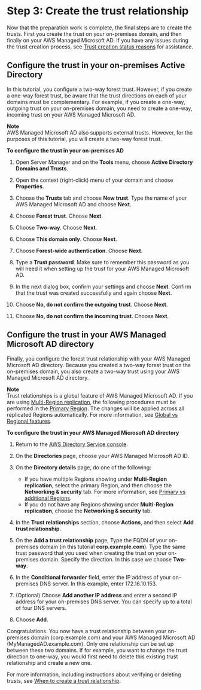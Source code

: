 # Step 3: Create the trust relationship<a name="ms_ad_tutorial_setup_trust_create"></a>

Now that the preparation work is complete, the final steps are to create the trusts\. First you create the trust on your on\-premises domain, and then finally on your AWS Managed Microsoft AD\. If you have any issues during the trust creation process, see [Trust creation status reasons](ms_ad_troubleshooting_trusts.md) for assistance\.

## Configure the trust in your on\-premises Active Directory<a name="tutorial_setup_trust_onprem_trust"></a>

In this tutorial, you configure a two\-way forest trust\. However, if you create a one\-way forest trust, be aware that the trust directions on each of your domains must be complementary\. For example, if you create a one\-way, outgoing trust on your on\-premises domain, you need to create a one\-way, incoming trust on your AWS Managed Microsoft AD\.

**Note**  
AWS Managed Microsoft AD also supports external trusts\. However, for the purposes of this tutorial, you will create a two\-way forest trust\.

**To configure the trust in your on\-premises AD**

1. Open Server Manager and on the **Tools** menu, choose **Active Directory Domains and Trusts**\.

1. Open the context \(right\-click\) menu of your domain and choose **Properties**\.

1. Choose the **Trusts** tab and choose **New trust**\. Type the name of your AWS Managed Microsoft AD and choose **Next**\.

1. Choose **Forest trust**\. Choose **Next**\.

1. Choose **Two\-way**\. Choose **Next**\.

1. Choose **This domain only**\. Choose **Next**\.

1. Choose **Forest\-wide authentication**\. Choose **Next**\.

1. Type a **Trust password**\. Make sure to remember this password as you will need it when setting up the trust for your AWS Managed Microsoft AD\.

1. In the next dialog box, confirm your settings and choose **Next**\. Confirm that the trust was created successfully and again choose **Next**\.

1. Choose **No, do not confirm the outgoing trust**\. Choose **Next**\.

1. Choose **No, do not confirm the incoming trust**\. Choose **Next**\.

## Configure the trust in your AWS Managed Microsoft AD directory<a name="tutorial_setup_trust_mad_trust"></a>

Finally, you configure the forest trust relationship with your AWS Managed Microsoft AD directory\. Because you created a two\-way forest trust on the on\-premises domain, you also create a two\-way trust using your AWS Managed Microsoft AD directory\.

**Note**  
Trust relationships is a global feature of AWS Managed Microsoft AD\. If you are using [Multi\-Region replication](ms_ad_configure_multi_region_replication.md), the following procedures must be performed in the [Primary Region](multi-region-global-primary-additional.md#multi-region-primary)\. The changes will be applied across all replicated Regions automatically\. For more information, see [Global vs Regional features](multi-region-global-region-features.md)\.

**To configure the trust in your AWS Managed Microsoft AD directory**

1. Return to the [AWS Directory Service console](https://console.aws.amazon.com/directoryservicev2/)\. 

1. On the **Directories** page, choose your AWS Managed Microsoft AD ID\.

1. On the **Directory details** page, do one of the following:
   + If you have multiple Regions showing under **Multi\-Region replication**, select the primary Region, and then choose the **Networking & security** tab\. For more information, see [Primary vs additional Regions](multi-region-global-primary-additional.md)\.
   + If you do not have any Regions showing under **Multi\-Region replication**, choose the **Networking & security** tab\.

1. In the **Trust relationships** section, choose **Actions**, and then select **Add trust relationship**\.

1. On the **Add a trust relationship** page, Type the FQDN of your on\-premises domain \(in this tutorial **corp\.example\.com**\)\. Type the same trust password that you used when creating the trust on your on\-premises domain\. Specify the direction\. In this case we choose **Two\-way**\. 

1. In the **Conditional forwarder** field, enter the IP address of your on\-premises DNS server\. In this example, enter 172\.16\.10\.153\.

1. \(Optional\) Choose **Add another IP address** and enter a second IP address for your on\-premises DNS server\. You can specify up to a total of four DNS servers\.

1. Choose **Add**\.

Congratulations\. You now have a trust relationship between your on\-premises domain \(corp\.example\.com\) and your AWS Managed Microsoft AD \(MyManagedAD\.example\.com\)\. Only one relationship can be set up between these two domains\. If for example, you want to change the trust direction to one\-way, you would first need to delete this existing trust relationship and create a new one\.

For more information, including instructions about verifying or deleting trusts, see [When to create a trust relationship](ms_ad_setup_trust.md)\. 